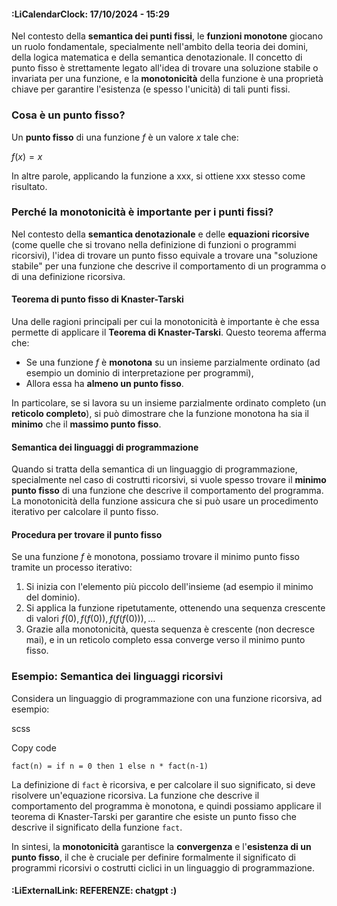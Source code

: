 #### :LiCalendarClock:  17/10/2024 - 15:29

Nel contesto della **semantica dei punti fissi**, le **funzioni monotone** giocano un ruolo fondamentale, specialmente nell'ambito della teoria dei domini, della logica matematica e della semantica denotazionale. Il concetto di punto fisso è strettamente legato all'idea di trovare una soluzione stabile o invariata per una funzione, e la **monotonicità** della funzione è una proprietà chiave per garantire l'esistenza (e spesso l'unicità) di tali punti fissi.

### Cosa è un punto fisso?

Un **punto fisso** di una funzione $f$ è un valore $x$ tale che:

$f(x)=x$

In altre parole, applicando la funzione a xxx, si ottiene xxx stesso come risultato.

### Perché la monotonicità è importante per i punti fissi?

Nel contesto della **semantica denotazionale** e delle **equazioni ricorsive** (come quelle che si trovano nella definizione di funzioni o programmi ricorsivi), l'idea di trovare un punto fisso equivale a trovare una "soluzione stabile" per una funzione che descrive il comportamento di un programma o di una definizione ricorsiva.

#### Teorema di punto fisso di Knaster-Tarski

Una delle ragioni principali per cui la monotonicità è importante è che essa permette di applicare il **Teorema di Knaster-Tarski**. Questo teorema afferma che:

- Se una funzione $f$ è **monotona** su un insieme parzialmente ordinato (ad esempio un dominio di interpretazione per programmi),
- Allora essa ha **almeno un punto fisso**.

In particolare, se si lavora su un insieme parzialmente ordinato completo (un **reticolo completo**), si può dimostrare che la funzione monotona ha sia il **minimo** che il **massimo punto fisso**.

#### Semantica dei linguaggi di programmazione

Quando si tratta della semantica di un linguaggio di programmazione, specialmente nel caso di costrutti ricorsivi, si vuole spesso trovare il **minimo punto fisso** di una funzione che descrive il comportamento del programma. La monotonicità della funzione assicura che si può usare un procedimento iterativo per calcolare il punto fisso.

#### Procedura per trovare il punto fisso

Se una funzione $f$ è monotona, possiamo trovare il minimo punto fisso tramite un processo iterativo:

1. Si inizia con l'elemento più piccolo dell'insieme (ad esempio il minimo del dominio).
2. Si applica la funzione ripetutamente, ottenendo una sequenza crescente di valori $f(0),f(f(0)),f(f(f(0))), \dots$
3. Grazie alla monotonicità, questa sequenza è crescente (non decresce mai), e in un reticolo completo essa converge verso il minimo punto fisso.
### Esempio: Semantica dei linguaggi ricorsivi

Considera un linguaggio di programmazione con una funzione ricorsiva, ad esempio:

scss

Copy code

`fact(n) = if n = 0 then 1 else n * fact(n-1)`

La definizione di `fact` è ricorsiva, e per calcolare il suo significato, si deve risolvere un'equazione ricorsiva. La funzione che descrive il comportamento del programma è monotona, e quindi possiamo applicare il teorema di Knaster-Tarski per garantire che esiste un punto fisso che descrive il significato della funzione `fact`.

In sintesi, la **monotonicità** garantisce la **convergenza** e l'**esistenza di un punto fisso**, il che è cruciale per definire formalmente il significato di programmi ricorsivi o costrutti ciclici in un linguaggio di programmazione.
#### :LiExternalLink: REFERENZE: chatgpt :)
